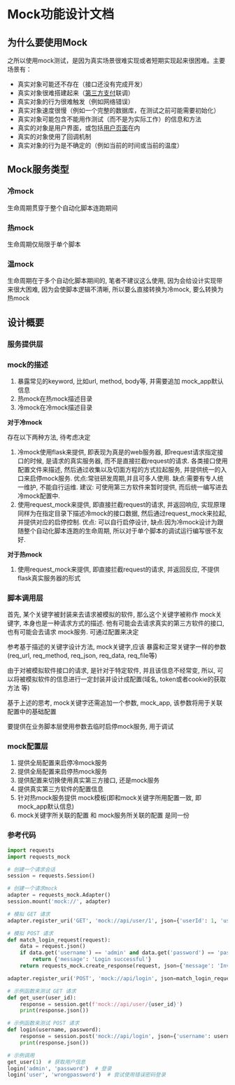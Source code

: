 # Mock功能设计文档

## 为什么要使用Mock

之所以使用mock测试，是因为真实场景很难实现或者短期实现起来很困难。主要场景有：

-  真实对象可能还不存在（接口还没有完成开发）
-  真实对象很难搭建起来（[第三方支付](https://www.zhihu.com/search?q=第三方支付&search_source=Entity&hybrid_search_source=Entity&hybrid_search_extra={"sourceType"%3A"answer"%2C"sourceId"%3A3109319750})联调）
-  真实对象的行为很难触发（例如网络错误）
-  真实对象速度很慢（例如一个完整的数据库，在测试之前可能需要初始化）
-  真实对象可能包含不能用作测试（而不是为实际工作）的信息和方法
-  真实的对象是用户界面，或包括[用户页面](https://www.zhihu.com/search?q=用户页面&search_source=Entity&hybrid_search_source=Entity&hybrid_search_extra={"sourceType"%3A"answer"%2C"sourceId"%3A3109319750})在内
-  真实的对象使用了回调机制
-  真实对象的行为是不确定的（例如当前的时间或当前的温度）

## Mock服务类型

### 冷mock

生命周期贯穿于整个自动化脚本连跑期间

### 热mock

生命周期仅局限于单个脚本

### 温mock

生命周期在于多个自动化脚本期间的, 笔者不建议这么使用, 因为会给设计实现带来很大困难, 因为会使脚本逻辑不清晰, 所以要么直接转换为冷mock, 要么转换为热mock

## 设计概要

### 服务提供层

### mock的描述

1. 暴露常见的keyword, 比如url, method, body等, 并需要追加 mock_app默认信息
2. 热mock在热mock描述目录
3. 冷mock在冷mock描述目录

**对于冷mock**

存在以下两种方法, 待考虑决定

1. 冷mock使用flask来提供, 即表现为真是的web服务器, 即request请求指定接口的时候, 是请求的真实服务器, 而不是直接拦截request的请求. 各类接口使用配置文件来描述, 然后通过收集以及切面方程的方式拉起服务, 并提供统一的入口来启停mock服务. 优点:常驻研发周期,并且可多人使用.  缺点:需要有专人统一维护, 不能自行运维. 建议: 可使用第三方软件来暂时提供, 而后统一编写进去冷mock配置中.
2. 使用request_mock来提供, 即直接拦截request的请求, 并返回响应, 实现原理同样为在指定目录下描述冷mock的接口数据, 然后通过request_mock来拉起, 并提供对应的启停控制. 优点: 可以自行启停设计, 缺点:因为冷mock设计为跟随整个自动化脚本连跑的生命周期, 所以对于单个脚本的调试运行编写很不友好.

**对于热mock**

1. 使用request_mock来提供, 即直接拦截request的请求, 并返回反应, 不提供flask真实服务器的形式

### 脚本调用层

首先, 某个关键字被封装来去请求被模拟的软件, 那么这个关键字被称作 mock关键字, 本身也是一种请求方式的描述. 他有可能会去请求真实的第三方软件的接口, 也有可能会去请求 mock服务. 可通过配置来决定

参考基于描述的关键字设计方法, mock关键字,应该 暴露和正常关键字一样的参数(req_url, req_method, req_json, req_data, req_file等)

由于对被模拟软件接口的请求, 是针对于特定软件, 并且该信息不经常变, 所以, 可以将被模拟软件的信息进行一定封装并设计成配置(域名, token或者cookie的获取方法 等)

基于上述的思考, mock关键字还需追加一个参数, mock_app, 该参数将用于关联配置中的基础配置

要提供在业务脚本层使用参数去临时启停mock服务, 用于调试

### mock配置层

1. 提供全局配置来启停冷mock服务
2. 提供全局配置来启停热mock服务
3. 提供配置来切换使用真实第三方接口, 还是mock服务
4. 提供真实第三方软件的配置信息
5. 针对热mock服务提供 mock模板(即和mock关键字所用配置一致, 即mock_app默认信息)
6. mock关键字所关联的配置 和 mock服务所关联的配置 是同一份

### 参考代码


```python
import requests
import requests_mock

# 创建一个请求会话
session = requests.Session()

# 创建一个请求mock
adapter = requests_mock.Adapter()
session.mount('mock://', adapter)

# 模拟 GET 请求
adapter.register_uri('GET', 'mock://api/user/1', json={'userId': 1, 'username': 'John Doe', 'email': 'john.doe@example.com'})

# 模拟 POST 请求
def match_login_request(request):
    data = request.json()
    if data.get('username') == 'admin' and data.get('password') == 'password':
        return {'message': 'Login successful'}
    return requests_mock.create_response(request, json={'message': 'Invalid username or password'}, status_code=401)

adapter.register_uri('POST', 'mock://api/login', json=match_login_request)

# 示例函数来测试 GET 请求
def get_user(user_id):
    response = session.get(f'mock://api/user/{user_id}')
    print(response.json())

# 示例函数来测试 POST 请求
def login(username, password):
    response = session.post('mock://api/login', json={'username': username, 'password': password})
    print(response.json())

# 示例调用
get_user(1)  # 获取用户信息
login('admin', 'password')  # 登录
login('user', 'wrongpassword')  # 尝试使用错误密码登录

```

